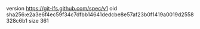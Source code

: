 version https://git-lfs.github.com/spec/v1
oid sha256:e2a3e6f4ec59f34c7dfbb14641dedcbe8e57af23b0f1419a0019d2558328c6b1
size 361
